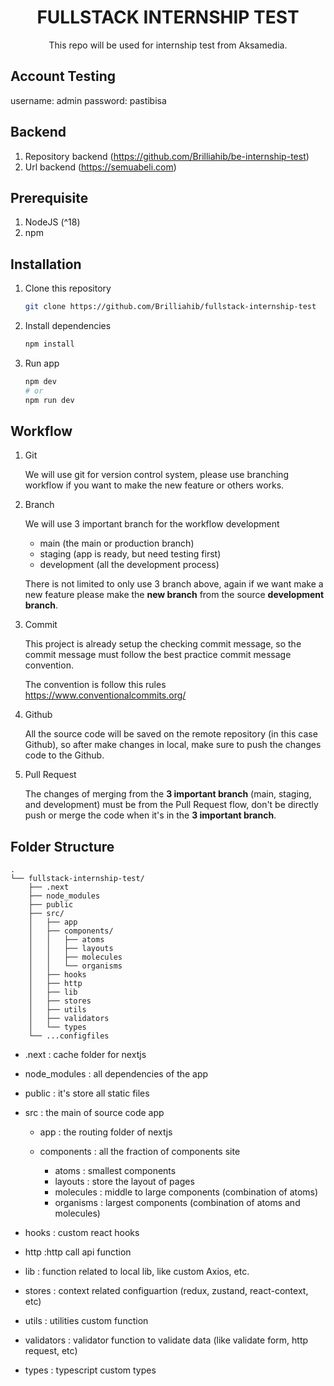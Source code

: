 <div align="center">
  
# FULLSTACK INTERNSHIP TEST

This repo will be used for internship test from Aksamedia.

</div>

## Account Testing

username: admin
password: pastibisa

## Backend

1. Repository backend (https://github.com/Brilliahib/be-internship-test)
2. Url backend (https://semuabeli.com)

## Prerequisite

1. NodeJS (^18)
2. npm

## Installation

1. Clone this repository

   ```sh
   git clone https://github.com/Brilliahib/fullstack-internship-test
   ```

2. Install dependencies

   ```sh
   npm install
   ```

3. Run app

   ```sh
   npm dev
   # or
   npm run dev
   ```

## Workflow

1. Git

   We will use git for version control system, please use branching workflow if you want to make the new feature or
   others works.

2. Branch

   We will use 3 important branch for the workflow development

   - main (the main or production branch)
   - staging (app is ready, but need testing first)
   - development (all the development process)

   There is not limited to only use 3 branch above, again if we want make a new feature please make the **new branch**
   from the source **development branch**.

3. Commit

   This project is already setup the checking commit message, so the commit message must follow the best practice commit
   message convention.

   The convention is follow this rules https://www.conventionalcommits.org/

4. Github

   All the source code will be saved on the remote repository (in this case Github), so after make changes in local,
   make sure to push the changes code to the Github.

5. Pull Request

   The changes of merging from the **3 important branch** (main, staging, and development) must be from the Pull Request
   flow, don't be directly push or merge the code when it's in the **3 important branch**.

## Folder Structure

```
.
└── fullstack-internship-test/
    ├── .next
    ├── node_modules
    ├── public
    ├── src/
    │   ├── app
    │   ├── components/
    │   │   ├── atoms
    │   │   ├── layouts
    │   │   ├── molecules
    │   │   └── organisms
    │   ├── hooks
    │   ├── http
    │   ├── lib
    │   ├── stores
    │   ├── utils
    │   ├── validators
    │   └── types
    └── ...configfiles
```

- .next : cache folder for nextjs
- node_modules : all dependencies of the app
- public : it's store all static files
- src : the main of source code app

  - app : the routing folder of nextjs
  - components : all the fraction of components site

    - atoms : smallest components
    - layouts : store the layout of pages
    - molecules : middle to large components (combination of atoms)
    - organisms : largest components (combination of atoms and molecules)

- hooks : custom react hooks
- http :http call api function
- lib : function related to local lib, like custom Axios, etc.
- stores : context related configuartion (redux, zustand, react-context, etc)
- utils : utilities custom function
- validators : validator function to validate data (like validate form, http request, etc)
- types : typescript custom types
